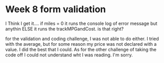 # Week 8 form validation

I Think I get it.... if miles = 0 it runs the console log of error message but anythin  ELSE  it runs the trackMPGandCost. is that right?

for the validation and coding challenge, I was not able to do either. I tried with the average, but for some reason my price was not declared with a value. I did the best that I could. 
As for the other challenge of taking the code off I could not understand wht I was reading. I'm sorry.